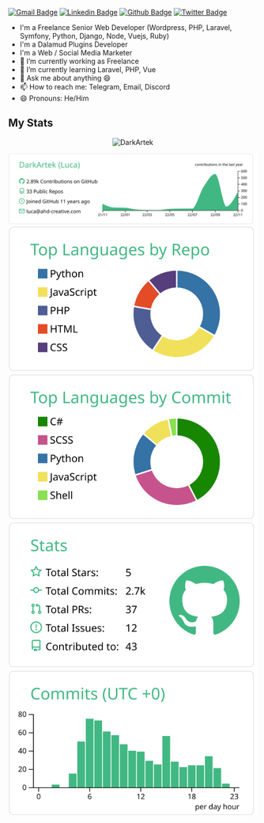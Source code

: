 [![Gmail Badge](https://img.shields.io/badge/-luca@ahdcreative.agency-c14438?style=flat&logo=Gmail&logoColor=white&link=mailto:luca@ahdcreative.agency)](mailto:luca@ahdcreative.agency) 
[![Linkedin Badge](https://img.shields.io/badge/-lucaforzutti-0072b1?style=flat&logo=Linkedin&logoColor=white&link=https://www.linkedin.com/in/luca-forzutti/)](https://www.linkedin.com/in/lucaforzutti/) [![Github Badge](https://img.shields.io/badge/-DarkArtek-grey?style=flat&logo=github&logoColor=white&link=https://github.com/DarkArtek/)](https://www.github.com/DarkArtek/) [![Twitter Badge](https://img.shields.io/badge/-ffxivita_hanna-00acee?style=flat&logo=twitter&logoColor=white&link=https://twitter.com/ffxivita_hanna/)](https://www.twitter.com/ffxivita_hanna/)

- I'm a Freelance Senior Web Developer (Wordpress, PHP, Laravel, Symfony, Python, Django, Node, Vuejs, Ruby)
- I'm a Dalamud Plugins Developer
- I'm a Web / Social Media Marketer
- 🔭 I’m currently working as Freelance
- 🌱 I’m currently learning Laravel, PHP, Vue
- 💬 Ask me about anything 😄
- 📫 How to reach me: Telegram, Email, Discord
- 😄 Pronouns: He/Him

## My Stats
<p align=center> <img src=https://komarev.com/ghpvc/?username=DarkArtek alt=DarkArtek /> </p>

[![](https://raw.githubusercontent.com/DarkArtek/DarkArtek/main/profile-summary-card-output/vue/0-profile-details.svg)](https://github.com/vn7n24fzkq/github-profile-summary-cards)
[![](https://raw.githubusercontent.com/DarkArtek/DarkArtek/main/profile-summary-card-output/vue/1-repos-per-language.svg)](https://github.com/vn7n24fzkq/github-profile-summary-cards) [![](https://raw.githubusercontent.com/DarkArtek/DarkArtek/main/profile-summary-card-output/vue/2-most-commit-language.svg)](https://github.com/vn7n24fzkq/github-profile-summary-cards)
[![](https://raw.githubusercontent.com/DarkArtek/DarkArtek/main/profile-summary-card-output/vue/3-stats.svg)](https://github.com/vn7n24fzkq/github-profile-summary-cards) [![](https://raw.githubusercontent.com/DarkArtek/DarkArtek/main/profile-summary-card-output/vue/4-productive-time.svg)](https://github.com/vn7n24fzkq/github-profile-summary-cards)
